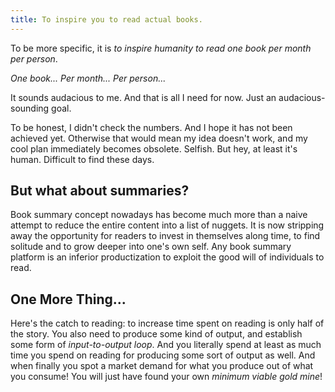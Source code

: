 ```yaml
---
title: To inspire you to read actual books.
---
```


To be more specific, it is *to inspire humanity to read one book per month per person*.

*One book...*
*Per month...*
*Per person...*

It sounds audacious to me. And that is all I need for now. Just an audacious-sounding goal.

To be honest, I didn't check the numbers. And I hope it has not been achieved yet. Otherwise that would mean my idea doesn't work, and my cool plan immediately becomes obsolete. Selfish. But hey, at least it's human. Difficult to find these days.

## But what about summaries?

Book summary concept nowadays has become much more than a naive attempt to reduce the entire content into a list of nuggets. It is now stripping away the opportunity for readers to invest in themselves along time, to find solitude and to grow deeper into one's own self. Any book summary platform is an inferior productization to exploit the good will of individuals to read.

## One More Thing...

Here's the catch to reading: to increase time spent on reading is only half of the story. You also need to produce some kind of output, and establish some form of *input-to-output loop*. And you literally spend at least as much time you spend on reading for producing some sort of output as well. And when finally you spot a market demand for what you produce out of what you consume! You will just have found your own *minimum viable gold mine*!